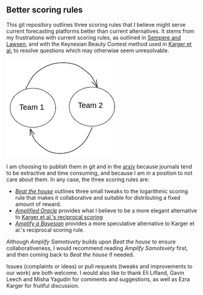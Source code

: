 ## Better scoring rules

This git repository outlines three scoring rules that I believe might serve current forecasting platforms better than current alternatives. It stems from my frustrations with current scoring rules, as outlined in [Sempere and Lawsen](https://arxiv.org/abs/2106.11248), and with the Keynesian Beauty Contest method used in [Karger et al.](https://papers.ssrn.com/sol3/papers.cfm?abstract_id=3954498) to resolve questions which may otherwise seem unresolvable.

![](2-amplified-oracle/diagrams/karger-method.png)

I am choosing to publish them in git and in the [arxiv](https://www.arxiv.com/) because journals tend to be extractive and time consuming, and because I am in a position to not care about them. In any case, the three scoring rules are:

- [_Beat the house_](https://github.com/SamotsvetyForecasting/optimal-scoring/blob/master/1-beat-the-house/beat-the-house.pdf) outlines three small tweaks to the logarithmic scoring rule that makes it collaborative and suitable for distributing a fixed amount of reward.
- [_Amplified Oracle_](https://github.com/SamotsvetyForecasting/optimal-scoring/blob/master/2-amplified-oracle/amplified-oracle.pdf) provides what I believe to be a more elegant alternative to [Karger et al.'s reciprocal scoring](https://papers.ssrn.com/sol3/papers.cfm?abstract_id=3954498)
- [_Amplify a Bayesian_](https://github.com/SamotsvetyForecasting/optimal-scoring/blob/master/3-amplify-bayesian/amplify-bayesian.pdf) provides a more speculative alternative to Karger et al.'s reciprocal scoring rule.

Although _Amplify Samotsvety_ builds upon _Beat the house_ to ensure collaborativeness, I would recommend reading _Amplify Samotsvety_ first, and then coming back to _Beat the house_ if needed.

Issues (complaints or ideas) or pull requests (tweaks and improvements to our work) are both welcome. I would also like to thank Eli Lifland, Gavin Leech and Misha Yagudin for comments and suggestions, as well as Ezra Karger for fruitful discussion.
